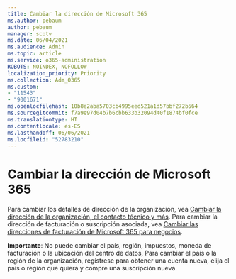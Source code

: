 ```yaml
---
title: Cambiar la dirección de Microsoft 365
ms.author: pebaum
author: pebaum
manager: scotv
ms.date: 06/04/2021
ms.audience: Admin
ms.topic: article
ms.service: o365-administration
ROBOTS: NOINDEX, NOFOLLOW
localization_priority: Priority
ms.collection: Adm_O365
ms.custom:
- "11543"
- "9001671"
ms.openlocfilehash: 10b8e2aba5703cb4995eed521a1d57bbf272b564
ms.sourcegitcommit: f7a9e97d04b7b6cbb633b32094d40f1874bf0fce
ms.translationtype: HT
ms.contentlocale: es-ES
ms.lasthandoff: 06/06/2021
ms.locfileid: "52783210"
---
```

# <a name="change-your-microsoft-365-address"></a>Cambiar la dirección de Microsoft 365

Para cambiar los detalles de dirección de la organización, vea [Cambiar la dirección de la organización, el contacto técnico y más](/microsoft-365/admin/manage/change-address-contact-and-more). Para cambiar la dirección de facturación o suscripción asociada, vea [Cambiar las direcciones de facturación de Microsoft 365 para negocios](/microsoft-365/commerce/billing-and-payments/change-your-billing-addresses). 

**Importante**: No puede cambiar el país, región, impuestos, moneda de facturación o la ubicación del centro de datos, Para cambiar el país o la región de la organización, regístrese para obtener una cuenta nueva, elija el país o región que quiera y compre una suscripción nueva. 